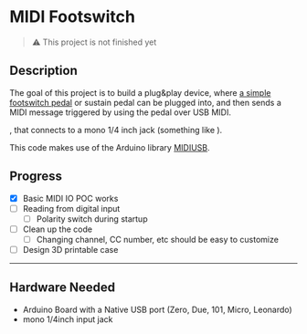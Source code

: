 # MIDI Footswitch
> ⚠️ This project is not finished yet

## Description
The goal of this project is to build a plug&play device, where [a simple footswitch pedal](https://archive.is/ykACL/2fbe0dc294888a247c4ef17947f29507e65076bb.jpg) or sustain pedal can be plugged into, and then sends a MIDI message triggered by using the pedal over USB MIDI.

, that connects to a mono 1/4 inch jack (something like ).


This code makes use of the Arduino library [MIDIUSB](https://github.com/arduino-libraries/MIDIUSB).

## Progress
- [x] Basic MIDI IO POC works 
- [ ] Reading from digital input
  - [ ] Polarity switch during startup
- [ ] Clean up the code
  - [ ] Changing channel, CC number, etc should be easy to customize
- [ ] Design 3D printable case

---

## Hardware Needed
- Arduino Board with a Native USB port (Zero, Due, 101, Micro, Leonardo)
- mono 1/4inch input jack
